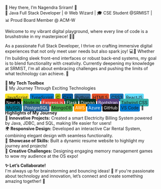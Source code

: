 👋 Hey there, I’m Nagendra Sriram! 🚀  
🌟 Java Full Stack Developer | 🌐 Web Wizard | 🎓 CSE Student @SRMIST | 📊 Proud Board Member @ ACM-W

Welcome to my vibrant digital playground, where every line of code is a brushstroke in my masterpiece! 🎨✨

As a passionate Full Stack Developer, I thrive on crafting immersive digital experiences that not only meet user needs but also spark joy! 💻💖 Whether I’m building sleek front-end interfaces or robust back-end systems, my goal is to blend functionality with creativity. Currently deepening my knowledge at SRMIST, I'm all about embracing challenges and pushing the limits of what technology can achieve. 🚀

**🧩 My Tech Toolbox**  
🌈 My Journey Through Exciting Technologies

<span style="background-color: #F7DF1E; padding: 4px; border-radius: 4px;">JavaScript</span>
<span style="background-color: #007ACC; padding: 4px; border-radius: 4px;">TypeScript</span>
<span style="background-color: #A8B400; padding: 4px; border-radius: 4px;">C</span>
<span style="background-color: #00599C; padding: 4px; border-radius: 4px;">C++</span>
<span style="background-color: #306998; padding: 4px; border-radius: 4px;">Python</span>
<span style="background-color: #E34F26; padding: 4px; border-radius: 4px;">HTML5</span>
<span style="background-color: #1572B6; padding: 4px; border-radius: 4px;">CSS3</span>
<span style="background-color: #61DAFB; padding: 4px; border-radius: 4px;">ReactJS</span>
<span style="background-color: #000000; color: white; padding: 4px; border-radius: 4px;">Next.js</span>
<span style="background-color: #339933; padding: 4px; border-radius: 4px;">Node.js</span>
<span style="background-color: #E03E31; color: white; padding: 4px; border-radius: 4px;">Express.js</span>
<span style="background-color: #0C4B33; color: white; padding: 4px; border-radius: 4px;">Flask</span>
<span style="background-color: #092E20; color: white; padding: 4px; border-radius: 4px;">Django</span>
<span style="background-color: #563D7C; color: white; padding: 4px; border-radius: 4px;">Bootstrap</span>
<span style="background-color: #38B2AC; padding: 4px; border-radius: 4px;">Tailwind CSS</span>
<span style="background-color: #00758F; padding: 4px; border-radius: 4px;">MySQL</span>
<span style="background-color: #336791; color: white; padding: 4px; border-radius: 4px;">PostgreSQL</span>
<span style="background-color: #47A248; padding: 4px; border-radius: 4px;">MongoDB</span>
<span style="background-color: #FF9900; color: white; padding: 4px; border-radius: 4px;">AWS</span>
<span style="background-color: #0072C6; color: white; padding: 4px; border-radius: 4px;">Azure</span>
<span style="background-color: #181717; color: white; padding: 4px; border-radius: 4px;">GitHub</span>
<span style="background-color: #007ACC; padding: 4px; border-radius: 4px;">VS Code</span>
**🌟 Highlights of My Journey**  
🚀 **Innovative Projects:** Created a smart Electricity Billing System powered by Java, JDBC, and SQL, making life easier for users!  
🌍 **Responsive Design:** Developed an interactive Car Rental System, combining elegant design with seamless functionality.  
📄 **Showcase of Skills:** Built a dynamic resume website to highlight my journey and projects!  
🧠 **Creative Challenges:** Designing engaging memory management games to wow my audience at the OS expo!  

**✨ Let’s Collaborate!**  
I'm always up for brainstorming and bouncing ideas! 💬 If you're passionate about technology and innovation, let’s connect and create something amazing together! 🌟
